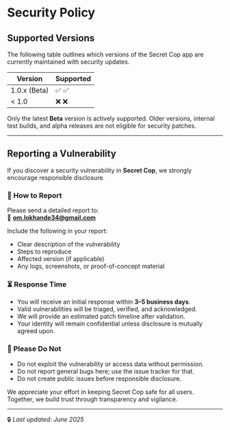 # Security Policy

## Supported Versions

The following table outlines which versions of the Secret Cop app are currently maintained with security updates.

| Version      | Supported          |
|--------------|--------------------|
| 1.0.x (Beta) | ✅ :white_check_mark: |
| < 1.0        | ❌ :x:                |

Only the latest **Beta** version is actively supported. Older versions, internal test builds, and alpha releases are not eligible for security patches.

---

## Reporting a Vulnerability

If you discover a security vulnerability in **Secret Cop**, we strongly encourage responsible disclosure.

### 🔐 How to Report

Please send a detailed report to:  
📧 **om.lokhande34@gmail.com**

Include the following in your report:
- Clear description of the vulnerability
- Steps to reproduce
- Affected version (if applicable)
- Any logs, screenshots, or proof-of-concept material

### ⏳ Response Time

- You will receive an initial response within **3–5 business days**.
- Valid vulnerabilities will be triaged, verified, and acknowledged.
- We will provide an estimated patch timeline after validation.
- Your identity will remain confidential unless disclosure is mutually agreed upon.

### 🚫 Please Do Not

- Do not exploit the vulnerability or access data without permission.
- Do not report general bugs here; use the issue tracker for that.
- Do not create public issues before responsible disclosure.

We appreciate your effort in keeping Secret Cop safe for all users.  
Together, we build trust through transparency and vigilance.

---

🔒 *Last updated: June 2025*
